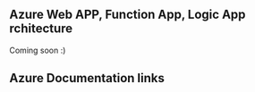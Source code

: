 ## Azure Web APP, Function App, Logic App rchitecture

Coming soon :)

## Azure Documentation links
